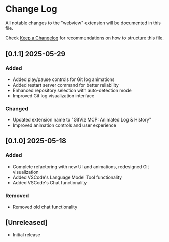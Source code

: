 # Change Log

All notable changes to the "webview" extension will be documented in this file.

Check [Keep a Changelog](http://keepachangelog.com/) for recommendations on how to structure this file.

## [0.1.1] 2025-05-29

### Added

- Added play/pause controls for Git log animations
- Added restart server command for better reliability
- Enhanced repository selection with auto-detection mode
- Improved Git log visualization interface

### Changed

- Updated extension name to "GitViz MCP: Animated Log & History"
- Improved animation controls and user experience

## [0.1.0] 2025-05-18

### Added

- Complete refactoring with new UI and animations, redesigned Git visualization
- Added VSCode's Language Model Tool functionality
- Added VSCode's Chat functionality

### Removed

- Removed old chat functionality

## [Unreleased]

- Initial release